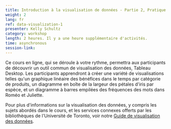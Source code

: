 ```yaml
---
title: Introduction à la visualisation de données - Partie 2, Pratique avec Tableau
weight: 2
lang: fr
ref: data-visualization-1
presenter: Kelly Schultz
category: workshop
length: 2 heures. Il y a une heure supplémentaire d'activités.
time: asynchronous
session-link:
---
```

Ce cours en ligne, qui se déroule à votre rythme, permettra aux participants de découvrir un outil commun de visualisation des données, Tableau Desktop. Les participants apprendront à créer une variété de visualisations telles qu'un graphique linéaire des bénéfices dans le temps par catégorie de produits, un diagramme en boîte de la largeur des pétales d'iris par espèce, et un diagramme à barres empilées des fréquences des mots dans Roméo et Juliette.<!--more-->

Pour plus d'informations sur la visualisation des données, y compris les sujets abordés dans le cours, et les services connexes offerts par les bibliothèques de l'Université de Toronto, voir notre [Guide de visualisation des données](https://mdl.library.utoronto.ca/dataviz/getting-started).
